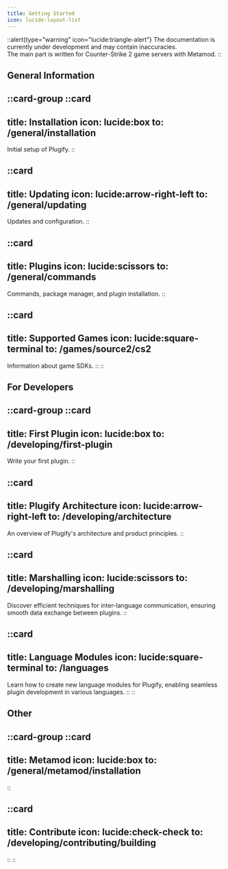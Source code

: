 ```yaml
---
title: Getting Started
icon: lucide:layout-list
---
```


::alert{type="warning" icon="lucide:triangle-alert"}
  The documentation is currently under development and may contain inaccuracies.  
  The main part is written for Counter-Strike 2 game servers with Metamod.
::

## General Information

::card-group
  ::card
  ---
  title: Installation
  icon: lucide:box
  to: /general/installation
  ---
  Initial setup of Plugify.
  ::

  ::card
  ---
  title: Updating
  icon: lucide:arrow-right-left
  to: /general/updating
  ---
  Updates and configuration.
  ::

  ::card
  ---
  title: Plugins
  icon: lucide:scissors
  to: /general/commands
  ---
  Commands, package manager, and plugin installation.
  ::

  ::card
  ---
  title: Supported Games
  icon: lucide:square-terminal
  to: /games/source2/cs2
  ---
  Information about game SDKs.
  ::
::

## For Developers

::card-group
  ::card
  ---
  title: First Plugin
  icon: lucide:box
  to: /developing/first-plugin
  ---
  Write your first plugin.
  ::

  ::card
  ---
  title: Plugify Architecture
  icon: lucide:arrow-right-left
  to: /developing/architecture
  ---
  An overview of Plugify's architecture and product principles.
  ::

  ::card
  ---
  title: Marshalling
  icon: lucide:scissors
  to: /developing/marshalling
  ---
  Discover efficient techniques for inter-language communication, ensuring smooth data exchange between plugins.
  ::

  ::card
  ---
  title: Language Modules
  icon: lucide:square-terminal
  to: /languages
  ---
  Learn how to create new language modules for Plugify, enabling seamless plugin development in various languages.
  ::
::

## Other
::card-group
  ::card
  ---
  title: Metamod
  icon: lucide:box
  to: /general/metamod/installation
  ---
  
  ::

  ::card
  ---
  title: Contribute
  icon: lucide:check-check
  to: /developing/contributing/building
  ---
  
  ::
::
